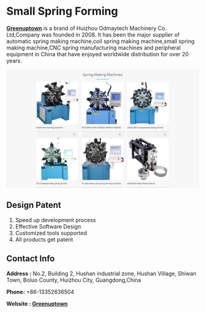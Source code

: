 # Small Spring Forming

**[Greenuptown](https://www.greenuptown.com/)** is a brand of Huizhou Odmaytech Machinery Co. Ltd,Company was founded in 2008. It has been the major supplier of automatic spring making machine,coil spring making machine,small spring making machine,CNC spring manufacturing machines and peripheral equipment in China that have enjoyed worldwide distribution for over 20 years.

![Greenuptown](https://github.com/imranmurtaza001/greenuptown/blob/main/greenuptown.png?raw=true)

## Design Patent

1. Speed up development process
2. Effective Software Design
3. Customized tools supported
4. All products get patent

## Contact Info

**Address :**  No.2, Building 2, Hushan industrial zone, Hushan Village, Shiwan Town, Boluo County, Huizhou City, Guangdong,China

**Phone:** +86-13352636504

**Website : [Greenuptown](https://www.greenuptown.com/)**

